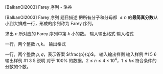 



[BalkanOI2003] Farey 序列 - 洛谷














[BalkanOI2003] Farey 序列
题目描述
把所有分子和分母都 $\leq n$ 的**最简真分数**从小到大排成一行，形成的序列称为 Farey 序列。

求出 $n$ 所对应的 Farey 序列中第 $k$ 小的数。
输入输出格式
输入格式

一行，两个整数 $n, k$。
输出格式

一行，两个整数 $p, q$，表示答案 $\frac{p}{q}$。
输入输出样例
输入样例 #1
5 6
输出样例 #1
3 5
说明
对于 $100\%$ 的数据，$2 \leq n \leq 4 \times 10^4$，$1 \leq k \leq$ 符合条件的分数的个数。






